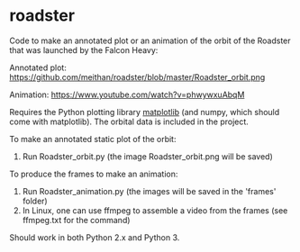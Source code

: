 # roadster
Code to make an annotated plot or an animation of the orbit of the Roadster that was launched by the Falcon Heavy:

Annotated plot: https://github.com/meithan/roadster/blob/master/Roadster_orbit.png

Animation: https://www.youtube.com/watch?v=phwywxuAbqM

Requires the Python plotting library [matplotlib](https://matplotlib.org/users/installing.html) (and numpy, which should come with matplotlib). The orbital data is included in the project.

To make an annotated static plot of the orbit:

1) Run Roadster_orbit.py (the image Roadster_orbit.png will be saved)

To produce the frames to make an animation:

1) Run Roadster_animation.py (the images will be saved in the 'frames' folder)
2) In Linux, one can use ffmpeg to assemble a video from the frames (see ffmpeg.txt for the command)

Should work in both Python 2.x and Python 3.


